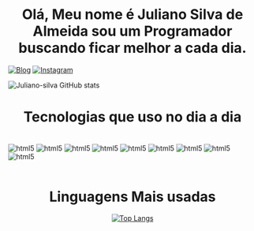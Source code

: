 # <h1 align="center"> Olá, Meu nome é Juliano Silva de Almeida sou um Programador buscando ficar melhor a cada dia. </h1>

[![Blog](https://img.shields.io/badge/LinkedIn-0077B5?style=for-the-badge&logo=linkedin&logoColor=white)](https://www.linkedin.com/in/juliano-silva-de-almeida-8a7b42238/)
[![Instagram](https://img.shields.io/badge/Instagram-E4405F?style=for-the-badge&logo=instagram&logoColor=white)](https://www.instagram.com/ju.liano1841/)

![Juliano-silva GitHub stats](https://github-readme-stats.vercel.app/api?username=Juliano-silva&show_icons=true&theme=synthwave)

# <h1 align="center"> Tecnologias que uso no dia a dia </h1>
<div style="display:inline_block"><br/>
<img align="center" alt="html5" src="https://img.shields.io/badge/JavaScript-323330?style=for-the-badge&logo=javascript&logoColor=F7DF1E"/>
<img align="center" alt="html5" src="https://img.shields.io/badge/HTML5-E34F26?style=for-the-badge&logo=html5&logoColor=white"/>
<img align="center" alt="html5" src="https://img.shields.io/badge/CSS3-1572B6?style=for-the-badge&logo=css3&logoColor=white"/>
<img align="center" alt="html5" src="https://img.shields.io/badge/Python-14354C?style=for-the-badge&logo=python&logoColor=white"/>
<img align="center" alt="html5" src="https://img.shields.io/badge/Ruby-CC342D?style=for-the-badge&logo=ruby&logoColor=white"/>
<img align="center" alt="html5" src="https://img.shields.io/badge/React-20232A?style=for-the-badge&logo=react&logoColor=61DAFB"/>
<img align="center" alt="html5" src="https://img.shields.io/badge/React_Native-20232A?style=for-the-badge&logo=react&logoColor=61DAFB"/>
<img align="center" alt="html5" src="https://img.shields.io/badge/Vue.js-35495E?style=for-the-badge&logo=vue.js&logoColor=4FC08D"/>
<img align="center" alt="html5" src="https://img.shields.io/badge/Angular-DD0031?style=for-the-badge&logo=angular&logoColor=white"/>
</div>
<br>
<h1 align="center">Linguagens Mais usadas </h1>
<div align="center">

[![Top Langs](https://github-readme-stats.vercel.app/api/top-langs/?username=Juliano-silva&layout=compact)](https://github.com/Juliano-silva/github-readme-stats)
</div>
